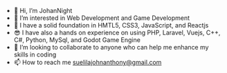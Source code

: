 - 👋 Hi, I’m JohanNight
- 👀 I’m interested in Web Development and Game Development
- 🌱 I have a solid foundation in HMTL5, CSS3, JavaScript, and Reactjs
- 😎 I have also a hands on experience on using PHP, Laravel, Vuejs, C++, C#, Python, MySql, and Godot Game Engine
- 💞️ I’m looking to collaborate to anyone who can help me enhance my skills in coding
- 📫 How to reach me suelilajohnanthony@gmail.com

<!---
JohanNight/JohanNight is a ✨ special ✨ repository because its `README.md` (this file) appears on your GitHub profile.
You can click the Preview link to take a look at your changes.
--->
